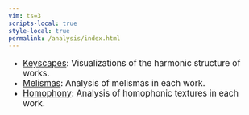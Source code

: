 ```yaml
---
vim: ts=3
scripts-local: true
style-local: true
permalink: /analysis/index.html
---
```




<ul style="font-size: 120%">

<li> <a href="keyscape">Keyscapes</a>: Visualizations of the harmonic structure of works.</li>
<li> <a href="melisma">Melismas</a>: Analysis of melismas in each work.</li>
<li> <a href="homophony">Homophony</a>: Analysis of homophonic textures in each work.</li>

</ul>
